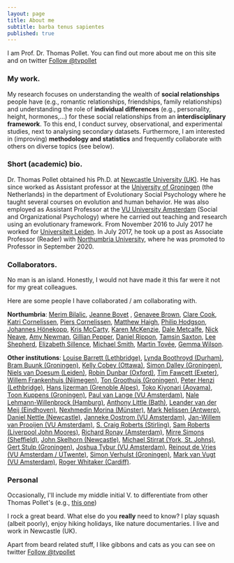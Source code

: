 ```yaml
---
layout: page
title: About me
subtitle: barba tenus sapientes
published: true
---
```


I am Prof. Dr. Thomas Pollet. You can find out more about me on this site and on twitter <a href="https://twitter.com/tvpollet?ref_src=twsrc%5Etfw" class="twitter-follow-button" data-show-count="false">Follow @tvpollet</a><script async src="//platform.twitter.com/widgets.js" charset="utf-8"></script>

### My work.

My research focuses on understanding the wealth of **social relationships** people have (e.g., romantic relationships, friendships, family relationships) and understanding the role of **individual differences** (e.g., personality, height, hormones,…) for these social relationships from an **interdisciplinary framework**. To this end, I conduct survey, observational, and experimental studies, next to analysing secondary datasets. Furthermore, I am interested in (improving) **methodology and statistics** and frequently collaborate with others on diverse topics (see below).

### Short (academic) bio.

Dr. Thomas Pollet obtained his Ph.D. at [Newcastle University (UK)](www.ncl.ac.uk). He has since worked as Assistant professor at the [University of Groningen](http://www.rug.nl/?gclid=EAIaIQobChMIx7vMlrfU1gIV6rztCh1lIwEEEAAYASAAEgJ2KfD_BwE) (the Netherlands) in the department of Evolutionary Social Psychology where he taught several courses on evolution and human behavior. He was also employed as Assistant Professor at the [VU University Amsterdam](https://www.vu.nl/en) (Social and Organizational Psychology) where he carried out teaching and research using an evolutionary framework. From November 2016 to July 2017 he worked for [Universiteit Leiden](https://www.universiteitleiden.nl/en). In July 2017, he took up a post as Associate Professor (Reader) with [Northumbria University](https://www.northumbria.ac.uk), where he was promoted to Professor in September 2020.

### Collaborators.

No man is an island. Honestly, I would not have made it this far were it not for my great colleagues.

Here are some people I have collaborated / am collaborating with.

**Northumbria**: [Merim Bilalic](https://www.northumbria.ac.uk/about-us/our-staff/b/merim-bilalic/), [Jeanne Bovet](https://www.northumbria.ac.uk/about-us/our-staff/b/jeanne-bovet/) , [Genavee Brown](https://www.northumbria.ac.uk/about-us/our-staff/b/genavee-brown/), [Clare Cook](https://www.northumbria.ac.uk/about-us/our-staff/c/clare-cook/), [Katri Cornelissen](https://www.northumbria.ac.uk/about-us/our-staff/c/katri-k-cornelissen/), [Piers Cornelissen](https://www.northumbria.ac.uk/about-us/our-staff/c/piers-cornelissen/), [Matthew Haigh](https://www.northumbria.ac.uk/about-us/our-staff/h/matthew-haigh/), [Philip Hodgson](https://www.northumbria.ac.uk/about-us/our-staff/h/philip-hodgson/), [Johannes Hönekopp](https://scholar.google.at/citations?user=seyBRLMAAAAJ&hl=de), [Kris McCarty](https://www.northumbria.ac.uk/about-us/our-staff/m/kris-mccarty/), [Karen McKenzie](https://www.northumbria.ac.uk/about-us/our-staff/m/karen-mckenzie/), [Dale Metcalfe](https://www.northumbria.ac.uk/about-us/our-staff/m/dale-metcalfe/), [Nick Neave](https://www.northumbria.ac.uk/about-us/our-staff/n/nick-neave/), [Amy Newman](https://www.northumbria.ac.uk/about-us/our-staff/n/amy-newman/), [Gillian Pepper](https://gillianpepper.com/), [Daniel Rippon](https://www.northumbria.ac.uk/about-us/our-staff/r/daniel-rippon/), [Tamsin Saxton](https://tamsinsaxton.wordpress.com), [Lee Shepherd](https://www.northumbria.ac.uk/about-us/our-staff/s/lee-shepherd), [Elizabeth Sillence](https://www.northumbria.ac.uk/about-us/our-staff/s/liz-sillence/), [Michael Smith](https://www.northumbria.ac.uk/about-us/our-staff/s/michael-smith/), [Martin Tovée](https://scholar.google.co.uk/citations?user=BuuLjvEAAAAJ&hl=en), [Gemma Wilson](https://www.northumbria.ac.uk/about-us/our-staff/w/gemma-wilson/).

**Other institutions**: [Louise Barrett (Lethbridge)](http://uleth.academia.edu/LouiseBarrett), [Lynda Boothroyd (Durham)](https://www.dur.ac.uk/psychology/staff/?id=2856), [Bram Buunk (Groningen)](http://www.rug.nl/staff/a.p.buunk/research), [Kelly Cobey (Ottawa)](https://www.researchgate.net/profile/Kelly_Cobey), [Simon Dalley (Groningen)](http://www.rug.nl/staff/s.e.dalley/research/publications.html), [Niels van Doesum (Leiden)](http://www.nielsvandoesum.com), [Robin Dunbar (Oxford)](https://www.psy.ox.ac.uk/team/robin-dunbar), [Tim Fawcett (Exeter)](http://psychology.exeter.ac.uk/staff/index.php?web_id=Tim_Fawcett), [Willem Frankenhuis (Nijmegen)](http://www.willem.maartenfrankenhuis.nl), [Ton Groothuis (Groningen)](https://www.researchgate.net/profile/Ton_Groothuis), [Peter Henzi (Lethbridge)](https://www.researchgate.net/profile/Peter_Henzi), [Hans Ijzerman (Grenoble Alpes)](http://www.hansijzerman.org/), [Toko Kiyonari (Aoyama)](https://www.researchgate.net/profile/Toko_Kiyonari), [Toon Kuppens (Groningen)](https://sites.google.com/site/toonkuppens/),  [Paul van Lange (VU Amsterdam)](https://lange.socialpsychology.org), [Nale Lehmann-Willenbrock (Hamburg)](https://www.psy.uni-hamburg.de/arbeitsbereiche/arbeits-und-organisationspsychologie/personen/lehmann-willenbrock-nale.html), [Anthony Little (Bath)](http://www.bath.ac.uk/psychology/staff/anthony-little/), [Leander van der Meij (Eindhoven)](https://www.researchgate.net/profile/Leander_Van_der_Meij), [Nexhmedin Morina (Münster)](https://www.uni-muenster.de/PsyIFP/AEMorina/Team/Morina.html), [Mark Nelissen (Antwerp)](https://www.flandersliterature.be/books-and-authors/author/mark-nelissen), [Daniel Nettle (Newcastle)](http://www.danielnettle.org.uk), [Janneke Oostrom (VU Amsterdam)](https://research.vu.nl/en/persons/janneke-oostrom), [Jan-Willem van Prooijen (VU Amsterdam)](http://www.janwillemvanprooijen.com), [S. Craig Roberts (Stirling)](http://www.stir.ac.uk/people/10925), [Sam Roberts (Liverpool John Moores)](https://www.researchgate.net/profile/Sam_Roberts), [Richard Ronay (Amsterdam)](http://www.richardronay.com/richardronay.com/Home.html), [Mirre Simons (Sheffield)](https://www.sheffield.ac.uk/aps/staff-and-students/acadstaff/simons), [John Skelhorn (Newcastle)](http://www.ncl.ac.uk/cbe/about/staff/profile/johnskelhorn.html#background), [Michael Stirrat (York, St. Johns)](https://www.yorksj.ac.uk/schools/psychological--social-sciences/staff-profiles/dr-michael-stirrat/), [Gert Stulp (Groningen)](https://gertstulp.github.io/), [Joshua Tybur (VU Amsterdam)](http://www.joshtybur.com), [Reinout de Vries (VU Amsterdam / UTwente)](https://www.utwente.nl/en/bms/owk/staff/Professorate/reinoutdevries/), [Simon Verhulst (Groningen)](http://www.rug.nl/staff/s.verhulst/), [Mark van Vugt (VU Amsterdam)](http://professormarkvanvugt.com), [Roger Whitaker (Cardiff)](https://www.cardiff.ac.uk/people/view/118176-whitaker-roger).

### Personal

Occasionally, I'll include my middle initial V. to differentiate from other Thomas Pollet's (e.g., [this one](https://www.linkedin.com/in/thomaspollet/?ppe=1))

I rock a great beard. What else do you **really** need to know? I play squash (albeit poorly), enjoy hiking holidays, like nature documentaries. I live and work in Newcastle (UK).

Apart from beard related stuff, I like gibbons and cats as you can see on twitter <a href="https://twitter.com/tvpollet?ref_src=twsrc%5Etfw" class="twitter-follow-button" data-show-count="false">Follow @tvpollet</a><script async src="//platform.twitter.com/widgets.js" charset="utf-8"></script>
